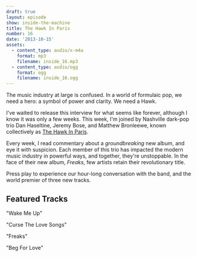 ```yaml
---
draft: true
layout: episode
show: inside-the-machine
title: The Hawk In Paris
number: 16
date: '2013-10-15'
assets:
  - content_type: audio/x-m4a
    format: mp3
    filename: inside_16.mp3
  - content_type: audio/ogg
    format: ogg
    filename: inside_16.ogg
---
```

The music industry at large is confused. In a world of formulaic pop, we need a hero: a symbol of power and clarity. We need a Hawk.

I've waited to release this interview for what seems like forever, although I know it was only a few weeks. This week,  I'm joined by Nashville dark-pop trio Dan Haseltine, Jeremy Bose, and Matthew Bronleewe, known collectively as [The Hawk In Paris](http://thehawkinparis.com).

Every week, I read commentary about a _groundbreaking_ new album, and eye it with suspicion. Each member of this trio has impacted the modern music industry in powerful ways, and together, they're unstoppable. In the face of their new album, _Freaks_, few artists retain their revolutionary title.

Press play to experience our hour-long conversation with the band, and the world premier of three new tracks.

## Featured Tracks

"Wake Me Up"

"Curse The Love Songs"

"Freaks"

"Beg For Love"